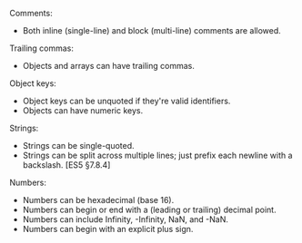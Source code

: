 
Comments:

- Both inline (single-line) and block (multi-line) comments are allowed.

Trailing commas:

- Objects and arrays can have trailing commas.

Object keys:

- Object keys can be unquoted if they're valid identifiers.
- Objects can have numeric keys.

Strings:

- Strings can be single-quoted.
- Strings can be split across multiple lines; just prefix each newline with a backslash. [ES5 §7.8.4]

Numbers:

- Numbers can be hexadecimal (base 16).
- Numbers can begin or end with a (leading or trailing) decimal point.
- Numbers can include Infinity, -Infinity, NaN, and -NaN.
- Numbers can begin with an explicit plus sign.
